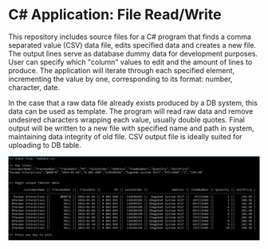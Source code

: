 C# Application: File Read/Write
=====================================

This repository includes source files for a C# program that finds a comma separated value (CSV) data file, edits specified data and creates a new file. The output lines serve as database dummy data for development purposes. User can specify which "column" values to edit and the amount of lines to produce. The application will iterate through each specified element, incrementing the value by one, corresponding to its format: number, character, date.

In the case that a raw data file already exists produced by a DB system, this data can be used as template. The program will read raw data and remove undesired characters wrapping each value, usually double quotes. Final output will be written to a new file with specified name and path in system, maintaining data integrity of old file. CSV output file is ideally suited for uploading to DB table.

![Console output](https://github.com/AlejandroCruz/csharp-dummy-data/blob/master/FileReadWrite/_resources/FileReadWrite_Display-table.PNG)